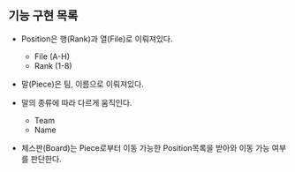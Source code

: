 ## 기능 구현 목록
- Position은 행(Rank)과 열(File)로 이뤄져있다.
    - File (A-H)
    - Rank (1-8)

- 말(Piece)은 팀, 이름으로 이뤄져있다.
- 말의 종류에 따라 다르게 움직인다.
    - Team 
    - Name
    
- 체스판(Board)는 Piece로부터 이동 가능한 Position목록을 받아와 이동 가능 여부를 판단한다.